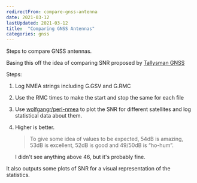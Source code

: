 ```yaml
---
redirectFrom: compare-gnss-antenna
date: 2021-03-12
lastUpdated: 2021-03-12
title:  "Comparing GNSS Antennas"
categories: gnss
---
```


Steps to compare GNSS antennas.



Basing this off the idea of comparing SNR proposed by [Tallysman GNSS](http://www.digikey.no/Web%20Export/Supplier%20Content/tallysman-1526/pdf/tallysman-comparing-gnss-antenna-performance.pdf)

Steps:
1. Log NMEA strings including G.GSV and G.RMC
2. Use the RMC times to make the start and stop the same for each file
3. Use [wolfgangr/perl-nmea](https://github.com/wolfgangr/perl-nmea) to plot the
  SNR for different satellites and log statistical data about them.
4. Higher is better.
   > To give some idea of values to be expected, 54dB is amazing, 53dB is excellent, 52dB is  good and  49/50dB  is  “ho-hum”.

   I didn't see anything above 46, but it's probably fine.

It also outputs some plots of SNR for a visual representation of the statistics.


